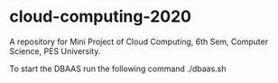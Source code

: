 # cloud-computing-2020
A repository for Mini Project of Cloud Computing, 6th Sem, Computer Science, PES University.

To start the DBAAS run the following command
./dbaas.sh
